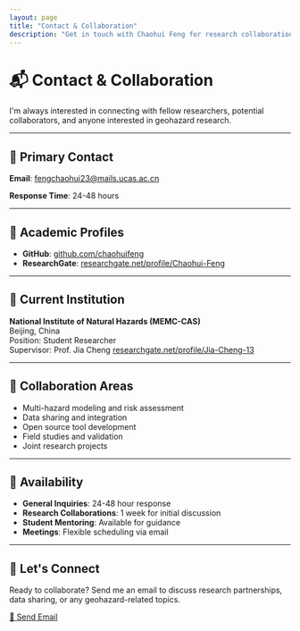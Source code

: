 ```yaml
---
layout: page
title: "Contact & Collaboration"
description: "Get in touch with Chaohui Feng for research collaborations, academic discussions, or professional inquiries"
---
```


# 📬 Contact & Collaboration

I'm always interested in connecting with fellow researchers, potential collaborators, and anyone interested in geohazard research.

---

## 🎯 Primary Contact

**Email**: [fengchaohui23@mails.ucas.ac.cn](mailto:fengchaohui23@mails.ucas.ac.cn)

**Response Time**: 24-48 hours

---

## 🔬 Academic Profiles

- **GitHub**: [github.com/chaohuifeng](https://github.com/chaohuifeng)
- **ResearchGate**: [researchgate.net/profile/Chaohui-Feng](https://www.researchgate.net/profile/Chaohui-Feng)

---

## 🏢 Current Institution

**National Institute of Natural Hazards (MEMC-CAS)**  
Beijing, China  
Position: Student Researcher  
Supervisor: Prof. Jia Cheng [researchgate.net/profile/Jia-Cheng-13](https://www.researchgate.net/profile/Jia-Cheng-13)

---

## 🤝 Collaboration Areas

- Multi-hazard modeling and risk assessment
- Data sharing and integration
- Open source tool development
- Field studies and validation
- Joint research projects

---

## 📅 Availability

- **General Inquiries**: 24-48 hour response
- **Research Collaborations**: 1 week for initial discussion
- **Student Mentoring**: Available for guidance
- **Meetings**: Flexible scheduling via email

---

## 🌟 Let's Connect

Ready to collaborate? Send me an email to discuss research partnerships, data sharing, or any geohazard-related topics.

<div class="contact-cta">
  <a href="mailto:fengchaohui23@mails.ucas.ac.cn" class="cta-button">📧 Send Email</a>
</div>
